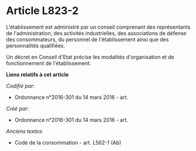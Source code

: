 # Article L823-2

L'établissement est administré par un conseil comprenant des représentants de l'administration, des activités industrielles,
des associations de défense des consommateurs, du personnel de l'établissement ainsi que des personnalités qualifiées.

Un décret en Conseil d'Etat précise les modalités d'organisation et de fonctionnement de l'établissement.

**Liens relatifs à cet article**

_Codifié par_:

  - Ordonnance n°2016-301 du 14 mars 2016 - art.

_Créé par_:

  - Ordonnance n°2016-301 du 14 mars 2016 - art.

_Anciens textes_:

  - Code de la consommation - art. L562-1 (Ab)
